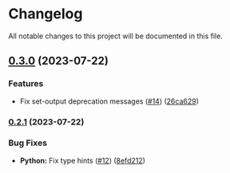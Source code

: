 # Changelog

All notable changes to this project will be documented in this file.

## [0.3.0](https://github.com/FidelusAleksander/gh-action-regex/compare/v0.2.1...v0.3.0) (2023-07-22)


### Features

* Fix set-output deprecation messages ([#14](https://github.com/FidelusAleksander/gh-action-regex/issues/14)) ([26ca629](https://github.com/FidelusAleksander/gh-action-regex/commit/26ca6298b3a485d306d58c8791b793c1ddfee538))

### [0.2.1](https://github.com/FidelusAleksander/gh-action-regex/compare/v0.2.0...v0.2.1) (2023-07-22)


### Bug Fixes

* **Python:** Fix type hints ([#12](https://github.com/FidelusAleksander/gh-action-regex/issues/12)) ([8efd212](https://github.com/FidelusAleksander/gh-action-regex/commit/8efd2124bcd75e1a7ffd72d4960a24b6ddd46810))
